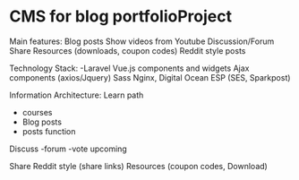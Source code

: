 # CMS for blog portfolioProject
 
Main features:
Blog posts
Show videos from Youtube
Discussion/Forum
Share Resources (downloads, coupon codes)
Reddit style posts

Technology Stack:
-Laravel
Vue.js components and widgets
Ajax components (axios/Jquery)
Sass
Nginx, Digital Ocean
ESP (SES, Sparkpost)

Information Architecture:
Learn path 
- courses 
- Blog posts 
- posts function

Discuss
-forum
-vote upcoming

Share
Reddit style (share links)
Resources (coupon codes, Download)


